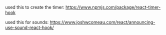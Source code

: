 used this to create the timer:
https://www.npmjs.com/package/react-timer-hook

used this for sounds:
https://www.joshwcomeau.com/react/announcing-use-sound-react-hook/
